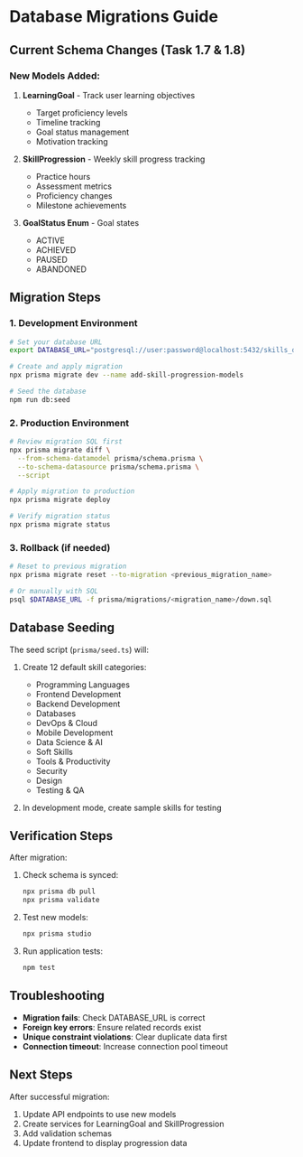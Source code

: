 # Database Migrations Guide

## Current Schema Changes (Task 1.7 & 1.8)

### New Models Added:

1. **LearningGoal** - Track user learning objectives
   - Target proficiency levels
   - Timeline tracking
   - Goal status management
   - Motivation tracking

2. **SkillProgression** - Weekly skill progress tracking
   - Practice hours
   - Assessment metrics
   - Proficiency changes
   - Milestone achievements

3. **GoalStatus Enum** - Goal states
   - ACTIVE
   - ACHIEVED
   - PAUSED
   - ABANDONED

## Migration Steps

### 1. Development Environment

```bash
# Set your database URL
export DATABASE_URL="postgresql://user:password@localhost:5432/skills_db"

# Create and apply migration
npx prisma migrate dev --name add-skill-progression-models

# Seed the database
npm run db:seed
```

### 2. Production Environment

```bash
# Review migration SQL first
npx prisma migrate diff \
  --from-schema-datamodel prisma/schema.prisma \
  --to-schema-datasource prisma/schema.prisma \
  --script

# Apply migration to production
npx prisma migrate deploy

# Verify migration status
npx prisma migrate status
```

### 3. Rollback (if needed)

```bash
# Reset to previous migration
npx prisma migrate reset --to-migration <previous_migration_name>

# Or manually with SQL
psql $DATABASE_URL -f prisma/migrations/<migration_name>/down.sql
```

## Database Seeding

The seed script (`prisma/seed.ts`) will:

1. Create 12 default skill categories:
   - Programming Languages
   - Frontend Development
   - Backend Development
   - Databases
   - DevOps & Cloud
   - Mobile Development
   - Data Science & AI
   - Soft Skills
   - Tools & Productivity
   - Security
   - Design
   - Testing & QA

2. In development mode, create sample skills for testing

## Verification Steps

After migration:

1. Check schema is synced:

   ```bash
   npx prisma db pull
   npx prisma validate
   ```

2. Test new models:

   ```bash
   npx prisma studio
   ```

3. Run application tests:
   ```bash
   npm test
   ```

## Troubleshooting

- **Migration fails**: Check DATABASE_URL is correct
- **Foreign key errors**: Ensure related records exist
- **Unique constraint violations**: Clear duplicate data first
- **Connection timeout**: Increase connection pool timeout

## Next Steps

After successful migration:

1. Update API endpoints to use new models
2. Create services for LearningGoal and SkillProgression
3. Add validation schemas
4. Update frontend to display progression data
